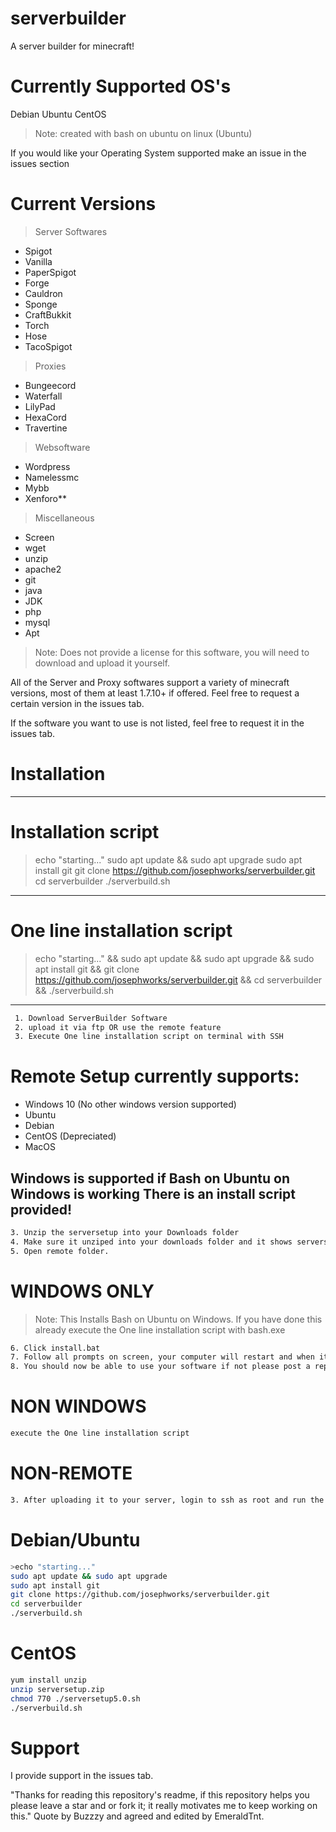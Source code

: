 # serverbuilder
A server builder for minecraft!
# Currently Supported OS's
Debian
Ubuntu
CentOS

> Note: created with bash on ubuntu on linux (Ubuntu)

If you would like your Operating System supported make an issue in the issues section
# Current Versions

> Server Softwares
*   Spigot
* Vanilla
* PaperSpigot
* Forge
*  Cauldron
* Sponge
* CraftBukkit
* Torch
* Hose
* TacoSpigot

> Proxies
* Bungeecord
* Waterfall
* LilyPad
* HexaCord
* Travertine

>  Websoftware
* Wordpress
* Namelessmc
* Mybb
* Xenforo**

> Miscellaneous

* Screen
* wget
* unzip
* apache2
* git
* java
* JDK
* php
* mysql
* Apt

> Note:
Does not provide a license for this software, you will need to download and upload it yourself.

All of the Server and Proxy softwares support a variety of minecraft versions, most of them at least 1.7.10+ if offered. Feel free to request a certain version in the issues tab.

If the software you want to use is not listed, feel free to request it in the issues tab.

# Installation
---
# Installation script
>echo "starting..."
sudo apt update && sudo apt upgrade
sudo apt install git
git clone https://github.com/josephworks/serverbuilder.git
cd serverbuilder
./serverbuild.sh
---
# One line installation script
>echo "starting..." && sudo apt update && sudo apt upgrade && sudo apt install git && git clone https://github.com/josephworks/serverbuilder.git && cd serverbuilder && ./serverbuild.sh
---
```sh
 1. Download ServerBuilder Software
 2. upload it via ftp OR use the remote feature
 3. Execute One line installation script on terminal with SSH
```
# Remote Setup currently supports:
* Windows 10 (No other windows version supported)
* Ubuntu
* Debian
* CentOS (Depreciated)
* MacOS

Windows is supported if Bash on Ubuntu on Windows is working
There is an install script provided!
------
```sh
3. Unzip the serversetup into your Downloads folder
4. Make sure it unziped into your downloads folder and it shows serversetup5.0.sh and the folder Remote
5. Open remote folder.
```
# WINDOWS ONLY
> Note: This Installs Bash on Ubuntu on Windows. If you have done this already execute the One line installation script with bash.exe
```sh
6. Click install.bat
7. Follow all prompts on screen, your computer will restart and when it does a cmd window should appear, follow prompts and then it will open the remote script. Follow all prompts with the remote script to install your software.
8. You should now be able to use your software if not please post a report here.
```
# NON WINDOWS
```sh
execute the One line installation script
```
# NON-REMOTE
```sh
3. After uploading it to your server, login to ssh as root and run the following commands:
```
# Debian/Ubuntu
```sh
>echo "starting..."
sudo apt update && sudo apt upgrade
sudo apt install git
git clone https://github.com/josephworks/serverbuilder.git
cd serverbuilder
./serverbuild.sh
```

# CentOS
```sh
yum install unzip
unzip serversetup.zip
chmod 770 ./serversetup5.0.sh
./serverbuild.sh
```

# Support
I provide support in the issues tab.

"Thanks for reading this repository's readme, if this repository helps you please leave a star and or fork it; it really motivates me to keep working on this." Quote by Buzzzy and agreed and edited by EmeraldTnt.
